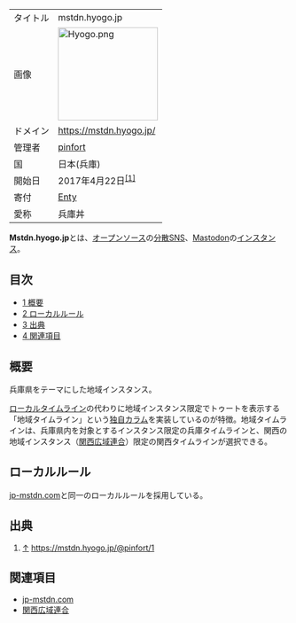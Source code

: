 <div>

|          |                                                                                                                                                                                                                                                                    |
|----------|--------------------------------------------------------------------------------------------------------------------------------------------------------------------------------------------------------------------------------------------------------------------|
| タイトル | mstdn.hyogo.jp                                                                                                                                                                                                                                                     |
| 画像     | [<img src="/images/thumb/e/e3/Hyogo.png/180px-Hyogo.png" srcset="/images/thumb/e/e3/Hyogo.png/270px-Hyogo.png 1.5x, /images/thumb/e/e3/Hyogo.png/360px-Hyogo.png 2x" width="180" height="168" alt="Hyogo.png" />](/%E3%83%95%E3%82%A1%E3%82%A4%E3%83%AB:Hyogo.png) |
| ドメイン | <a href="https://mstdn.hyogo.jp/" rel="nofollow">https://mstdn.hyogo.jp/</a>                                                                                                                                                                                       |
| 管理者   | <a href="https://mstdn.hyogo.jp/web/accounts/1" rel="nofollow">pinfort</a>                                                                                                                                                                                         |
| 国       | 日本(兵庫)                                                                                                                                                                                                                                                         |
| 開始日   | 2017年4月22日<sup>[\[1\]](#cite_note-1)</sup>                                                                                                                                                                                                                      |
| 寄付     | <a href="https://enty.jp/pinfort" rel="nofollow">Enty</a>                                                                                                                                                                                                          |
| 愛称     | 兵庫丼                                                                                                                                                                                                                                                             |

  
**Mstdn.hyogo.jp**とは、[オープンソース](/%E3%82%AA%E3%83%BC%E3%83%97%E3%83%B3%E3%82%BD%E3%83%BC%E3%82%B9 "オープンソース")の[分散SNS](/%E5%88%86%E6%95%A3SNS "分散SNS")、[Mastodon](/Mastodon "Mastodon")の[インスタンス](/%E3%82%A4%E3%83%B3%E3%82%B9%E3%82%BF%E3%83%B3%E3%82%B9 "インスタンス")。

<div>

<div lang="ja" dir="ltr">

## 目次

</div>

-   [1 概要](#.E6.A6.82.E8.A6.81)
-   [2 ローカルルール](#.E3.83.AD.E3.83.BC.E3.82.AB.E3.83.AB.E3.83.AB.E3.83.BC.E3.83.AB)
-   [3 出典](#.E5.87.BA.E5.85.B8)
-   [4 関連項目](#.E9.96.A2.E9.80.A3.E9.A0.85.E7.9B.AE)

</div>

## 概要

兵庫県をテーマにした地域インスタンス。

[ローカルタイムライン](/%E3%83%AD%E3%83%BC%E3%82%AB%E3%83%AB%E3%82%BF%E3%82%A4%E3%83%A0%E3%83%A9%E3%82%A4%E3%83%B3 "ローカルタイムライン")の代わりに地域インスタンス限定でトゥートを表示する「地域タイムライン」という[独自カラム](/%E7%8B%AC%E8%87%AA%E3%82%AB%E3%83%A9%E3%83%A0 "独自カラム")を実装しているのが特徴。地域タイムラインは、兵庫県内を対象とするインスタンス限定の兵庫タイムラインと、関西の地域インスタンス（[関西広域連合](/%E9%96%A2%E8%A5%BF%E5%BA%83%E5%9F%9F%E9%80%A3%E5%90%88 "関西広域連合")）限定の関西タイムラインが選択できる。

## ローカルルール

[jp-mstdn.com](/Jp-mstdn.com "Jp-mstdn.com")と同一のローカルルールを採用している。

## 出典

<div>

1.  [↑](#cite_ref-1) <a href="https://mstdn.hyogo.jp/@pinfort/1" rel="nofollow">https://mstdn.hyogo.jp/@pinfort/1</a>

</div>

## 関連項目

-   [jp-mstdn.com](/Jp-mstdn.com "Jp-mstdn.com")
-   [関西広域連合](/%E9%96%A2%E8%A5%BF%E5%BA%83%E5%9F%9F%E9%80%A3%E5%90%88 "関西広域連合")

</div>

